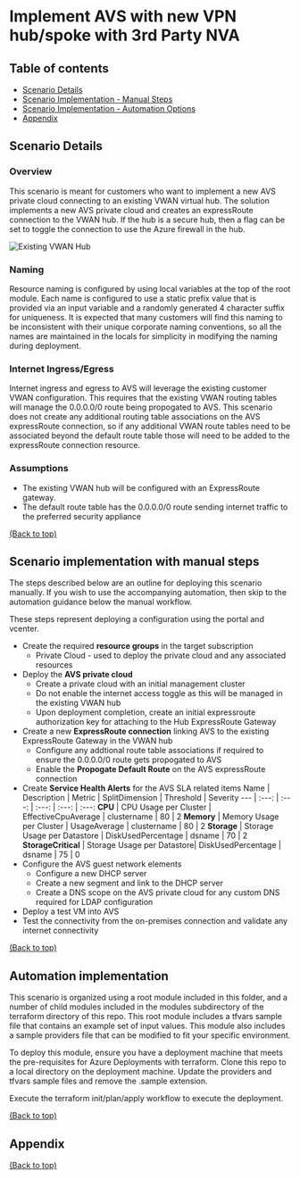 # Implement AVS with new VPN hub/spoke with 3rd Party NVA

## Table of contents

- [Scenario Details](#scenario-details)
- [Scenario Implementation - Manual Steps](#scenario-implementation-with-manual-steps)
- [Scenario Implementation - Automation Options](#automation-implementation)
- [Appendix](#appendix)


## Scenario Details

### Overview
This scenario is meant for customers who want to implement a new AVS private cloud connecting to an existing VWAN virtual hub. The solution implements a new AVS private cloud and creates an expressRoute connection to the VWAN hub. If the hub is a secure hub, then a flag can be set to toggle the connection to use the Azure firewall in the hub.

![Existing VWAN Hub](./images/avs_vpn_hub_spoke.png)

### Naming

Resource naming is configured by using local variables at the top of the root module.  Each name is configured to use a static prefix value that is provided via an input variable and a randomly generated 4 character suffix for uniqueness. It is expected that many customers will find this naming to be inconsistent with their unique corporate naming conventions, so all the names are maintained in the locals for simplicity in modifying the naming during deployment. 

### Internet Ingress/Egress
Internet ingress and egress to AVS will leverage the existing customer VWAN configuration. This requires that the existing VWAN routing tables will manage the 0.0.0.0/0 route being propogated to AVS. This scenario does not create any additional routing table associations on the AVS expressRoute connection, so if any additional VWAN route tables need to be associated beyond the default route table those will need to be added to the expressRoute connection resource.

### Assumptions

- The existing VWAN hub will be configured with an ExpressRoute gateway.
- The default route table has the 0.0.0.0/0 route sending internet traffic to the preferred security appliance

[(Back to top)](#table-of-contents)

## Scenario implementation with manual steps
The steps described below are an outline for deploying this scenario manually. If you wish to use the accompanying automation, then skip to the automation guidance below the manual workflow.

These steps represent deploying a configuration using the portal and vcenter.

- Create the required **resource groups** in the target subscription
    - Private Cloud - used to deploy the private cloud and any associated resources
- Deploy the **AVS private cloud**
    - Create a private cloud with an initial management cluster
    - Do not enable the internet access toggle as this will be managed in the existing VWAN hub
    - Upon deployment completion, create an initial expressroute authorization key for attaching to the Hub ExpressRoute Gateway
- Create a new **ExpressRoute connection** linking AVS to the existing ExpressRoute Gateway in the VWAN hub
    - Configure any addtional route table associations if required to ensure the 0.0.0.0/0 route gets propogated to AVS
    - Enable the **Propogate Default Route** on the AVS expressRoute connection
- Create **Service Health Alerts** for the AVS SLA related items
    Name    | Description | Metric | SplitDimension | Threshold | Severity 
    ---     | :---:       | :---:  | :---:          | :---:     | :---:
    **CPU**     | CPU Usage per Cluster | EffectiveCpuAverage | clustername | 80 | 2
    **Memory**  | Memory Usage per Cluster | UsageAverage     | clustername | 80 | 2 
    **Storage** | Storage Usage per Datastore | DiskUsedPercentage | dsname | 70 | 2 
    **StorageCritical** | Storage Usage per Datastore| DiskUsedPercentage | dsname | 75 | 0 
- Configure the AVS guest network elements 
    - Configure a new DHCP server
    - Create a new segment and link to the DHCP server
    - Create a DNS scope on the AVS private cloud for any custom DNS required for LDAP configuration
- Deploy a test VM into AVS 
- Test the connectivity from the on-premises connection and validate any internet connectivity

[(Back to top)](#table-of-contents)
## Automation implementation

This scenario is organized using a root module included in this folder, and a number of child modules included in the modules subdirectory of the terraform directory of this repo.  This root module includes a tfvars sample file that contains an example set of input values. This module also includes a sample providers file that can be modified to fit your specific environment.

To deploy this module, ensure you have a deployment machine that meets the pre-requisites for Azure Deployments with terraform. Clone this repo to a local directory on the deployment machine.  Update the providers and tfvars sample files and remove the .sample extension.

Execute the terraform init/plan/apply workflow to execute the deployment.

[(Back to top)](#table-of-contents)

## Appendix




[(Back to top)](#table-of-contents)